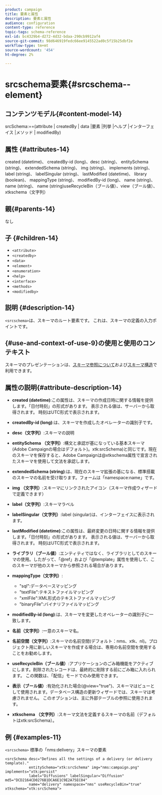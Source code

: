 ```yaml
---
product: campaign
title: 要素と属性
description: 要素と属性
audience: configuration
content-type: reference
topic-tags: schema-reference
exl-id: bc4329b4-d272-4d32-bdaa-290cb9912af4
source-git-commit: 98d646919fedc66ee9145522ad0c5f15b25dbf2e
workflow-type: tm+mt
source-wordcount: '454'
ht-degree: 2%

---
```


# srcschema要素{#srcschema--element}

## コンテンツモデル{#content-model-14}

srcSchema:==(attribute | createdBy | data |要素 |列挙 |ヘルプ |インターフェイス |メソッド | modifiedBy)

## 属性 {#attributes-14}

created (datetime)、 createdBy-id (long)、desc (string)、 entitySchema (string)、 extendedSchema (string)、 img (string)、 implements (string)、 label (string)、 labelSingular (string)、 lastModified (datetime)、 library (boolean)、 mappingType (string)、 modifiedBy-id (long)、 name (string)、 name (string)、 name (string)useRecycleBin（ブール値）、view（ブール値）、xtkschema（文字列）

## 親{#parents-14}

なし

## 子 {#children-14}

* `<attribute>`
* `<createdby>`
* `<data>`
* `<element>`
* `<enumeration>`
* `<help>`
* `<interface>`
* `<methods>`
* `<modifiedby>`

## 説明 {#description-14}

`<srcschema>`は、スキーマのルート要素です。 これは、スキーマの定義の入力ポイントです。

## {#use-and-context-of-use-9}の使用と使用のコンテキスト

スキーマのプレゼンテーションは、[スキーマ参照について](../../../configuration/using/about-schema-reference.md)および[スキーマ構造](../../../configuration/using/schema-structure.md)で利用できます。

## 属性の説明{#attribute-description-14}

* **created (datetime)**:この属性は、スキーマの作成日時に関する情報を提供します。「日付時刻」の形式があります。 表示される値は、サーバーから取得されます。 時刻はUTC形式で表示されます。
* **createdBy-id (long)**:は、スキーマを作成したオペレーターの識別子です。
* **desc（文字列）**:スキーマの説明
* **entitySchema （文字列）**:構文と承認が基になっている基本スキーマ(Adobe Campaignの場合はデフォルト)。xtk:srcSchema)と同じです。現在のスキーマを保存すると、Adobe Campaignは@xtkschema属性で宣言されたスキーマを使用して文法を承認します。
* **extendedSchema (string)**:は、現在のスキーマ拡張の基になる、標準搭載のスキーマの名前を受け取ります。フォームは「namespace:name」です。
* **img （文字列）**:スキーマにリンクされたアイコン（スキーマ作成ウィザードで定義できます）
* **label（文字列）**:スキーマラベル
* **labelSingular（文字列）**:label (singular)は、インターフェイスに表示されます。
* **lastModified (datetime)**:この属性は、最終変更の日時に関する情報を提供します。「日付時刻」の形式があります。 表示される値は、サーバーから取得されます。 時刻はUTC形式で表示されます。
* **ライブラリ（ブール値）**:エンティティではなく、ライブラリとしてのスキーマの使用。したがって、「@ref」および「@template」属性を使用して、このスキーマが他のスキーマから参照される場合があります。
* **mappingType（文字列）**:

   * &quot;sql&quot;:データベースマッピング
   * &quot;textFile&quot;:テキストファイルマッピング
   * &quot;xmlFile&quot;:XML形式のテキストファイルマッピング
   * &quot;binaryFile&quot;:バイナリファイルマッピング

* **modifiedBy-id (long)**:は、スキーマを変更したオペレーターの識別子に一致します。
* **名前（文字列）**:一意のスキーマ名。
* **名前空間（文字列）**:スキーマの名前空間(デフォルト：nms、xtk、nl)。プロジェクト用に新しいスキーマを作成する場合は、専用の名前空間を使用することをお勧めします。
* **useRecycleBin（ブール値）**:アプリケーションのごみ箱機能をアクティブにします。削除されたレコードは、最終的に削除する前にごみ箱に入れられます。 この関数は、「配信」モードでのみ使用できます。
* **表示（ブール値）**:有効化された場合(@view=&quot;true&quot;)、スキーマはビューとして使用されます。データベース構造の更新ウィザードでは、スキーマは考慮されません。 このオプションは、主に外部テーブルの参照に使用されます。
* **xtkschema （文字列）**:スキーマ文法を定義するスキーマの名前（デフォルトはxtk:srcSchema）。

## 例 {#examples-11}

`<srcschema>` 標準の「nms:delivery」スキーマの要素

```
<srcSchema desc="Defines all the settings of a delivery (or delivery template)."  
           entitySchema="xtk:srcSchema" img="nms:campaign.png" implements="xtk:persist" 
           label="Diffusions" labelSingular="Diffusion" md5="DCD2164CD0276B1DCA6E1C9E2A75EC04"
           name="delivery" namespace="nms" useRecycleBin="true" xtkschema="xtk:srcSchema">
```
